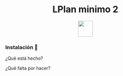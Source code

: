 <h1 align="center"> LPlan minimo 2 </h1>

<p align="center">
  <img width="46" height="50" src="https://grupo3ea.files.wordpress.com/2023/02/lamasia.png">
</p>

### Instalación 🔧



¿Qué está hecho?


¿Qué falta por hacer?

